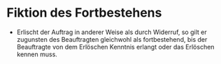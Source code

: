 # Fiktion des Fortbestehens

- Erlischt der Auftrag in anderer Weise als durch Widerruf, so gilt er zugunsten des Beauftragten gleichwohl als fortbestehend, bis der Beauftragte von dem Erlöschen Kenntnis erlangt oder das Erlöschen kennen muss.

